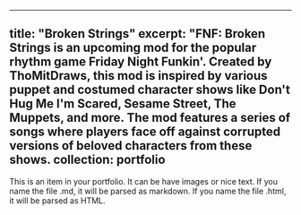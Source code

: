 ---
title: "Broken Strings"
excerpt: "FNF: Broken Strings is an upcoming mod for the popular rhythm game Friday Night Funkin'. Created by ThoMitDraws, this mod is inspired by various puppet and costumed character shows like Don't Hug Me I'm Scared, Sesame Street, The Muppets, and more. The mod features a series of songs where players face off against corrupted versions of beloved characters from these shows.
collection: portfolio
 ---

This is an item in your portfolio. It can be have images or nice text. If you name the file .md, it will be parsed as markdown. If you name the file .html, it will be parsed as HTML. 
